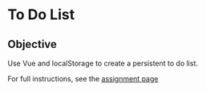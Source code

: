 # To Do List

## Objective
Use Vue and localStorage to create a persistent to do list.

For full instructions, see the [assignment page](https://imdac.github.io/mtm6404/assignments/to-do-list.html)
